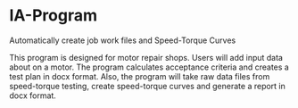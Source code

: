 # IA-Program
Automatically create job work files and Speed-Torque Curves

This program is designed for motor repair shops. Users will add input data about on a motor. The program calculates acceptance criteria and creates a test plan in docx format. Also, the program will take raw data files from speed-torque testing, create speed-torque curves and generate a report in docx format.
